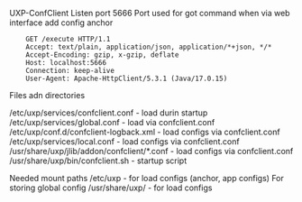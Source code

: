 UXP-ConfClient 
Listen port 5666
    Port used for got command when via web interface add config anchor
        

        GET /execute HTTP/1.1
        Accept: text/plain, application/json, application/*+json, */*
        Accept-Encoding: gzip, x-gzip, deflate
        Host: localhost:5666
        Connection: keep-alive
        User-Agent: Apache-HttpClient/5.3.1 (Java/17.0.15)

Files adn directories 

/etc/uxp/services/confclient.conf - load durin startup 
/etc/uxp/services/global.conf - load via confclient.conf
/etc/uxp/conf.d/confclient-logback.xml - load configs via confclient.conf
/etc/uxp/services/local.conf  - load configs via confclient.conf
/usr/share/uxp/jlib/addon/confclient/*.conf - load configs via confclient.conf
/usr/share/uxp/bin/confclient.sh - startup script


Needed mount paths 
    /etc/uxp - for load configs (anchor, app configs) For storing global config
    /usr/share/uxp/ - for load configs 